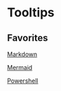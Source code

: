 # Tooltips

## Favorites

[Markdown](markdown/README.md)

[Mermaid](mermaid/README.md)

[Powershell](pwsh/README.md)
